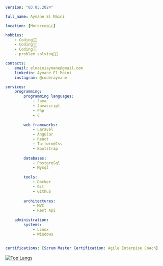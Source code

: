 
```yaml
version: "03.05.2024"

full_name: Aymane El Maini

location: [Morocco🇲🇦]

hobbies:
    - Coding👨‍💻
    - Coding👨‍💻
    - Coding👨‍💻
    - problem solving👨‍💻

contacts:
    email: elmainiaymane@gmail.com
    linkedin: Aymane El Maini
    instagram: @coderaymane

services:
    programming:
        programming languages:
            - Java
            - Javascript
            - Php
            - C
            
        web frameworks:
            - Laravel
            - Angular
            - React
            - TailwindCss
            - Bootstrap
                      
        databases:
            - PostgreSql
            - Mysql
              
        tools:
            - Docker
            - Git
            - Github
            
        architectures:
            - MVC
            - Rest Api
    
    administration:
        systems:
            - Linux
            - Windows
    

certifications: [Scrum Master Certification: Agile Enterpise Coach]
```
   [![Top Langs](https://github-readme-stats.vercel.app/api/top-langs/?username=ysahih&exclude_repo=coworkinn-deploy,portfolio-deploy,watch-ecommerce,photography-portfolio,web-projects&langs_count=18&theme=radical)](https://github.com/anuraghazra/github-readme-stats)
